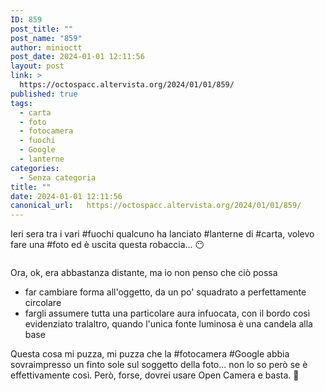 ```yaml
---
ID: 859
post_title: ""
post_name: "859"
author: minioctt
post_date: 2024-01-01 12:11:56
layout: post
link: >
  https://octospacc.altervista.org/2024/01/01/859/
published: true
tags:
  - carta
  - foto
  - fotocamera
  - fuochi
  - Google
  - lanterne
categories:
  - Senza categoria
title: ""
date: 2024-01-01 12:11:56
canonical_url:   https://octospacc.altervista.org/2024/01/01/859/
---
```

<!-- wp:paragraph -->
<p>Ieri sera tra i vari #fuochi qualcuno ha lanciato #lanterne di #carta, volevo fare una #foto ed è uscita questa robaccia... 😶</p>
<!-- /wp:paragraph -->

<!-- wp:paragraph -->
<p></p>
<!-- /wp:paragraph -->

<!-- wp:image {"id":858,"sizeSlug":"large"} -->
<figure class="wp-block-image size-large"><img src="{{site.cdnurl}}/assets/uploads/2024/01/image_editor_output_image-1316998584-17041070058682880139517784872345-960x925.jpg" alt="" class="wp-image-858"/></figure>
<!-- /wp:image -->

<!-- wp:paragraph -->
<p></p>
<!-- /wp:paragraph -->

<!-- wp:paragraph -->
<p>Ora, ok, era abbastanza distante, ma io non penso che ciò possa</p>
<!-- /wp:paragraph -->

<!-- wp:list -->
<ul><!-- wp:list-item -->
<li>far cambiare forma all'oggetto, da un po' squadrato a perfettamente circolare</li>
<!-- /wp:list-item -->

<!-- wp:list-item -->
<li>fargli assumere tutta una particolare aura infuocata, con il bordo così evidenziato tralaltro, quando l'unica fonte luminosa è una candela alla base</li>
<!-- /wp:list-item --></ul>
<!-- /wp:list -->

<!-- wp:paragraph -->
<p>Questa cosa mi puzza, mi puzza che la #fotocamera #Google abbia sovraimpresso un finto sole sul soggetto della foto... non lo so però se è effettivamente così. Però, forse, dovrei usare Open Camera e basta. 😤</p>
<!-- /wp:paragraph -->